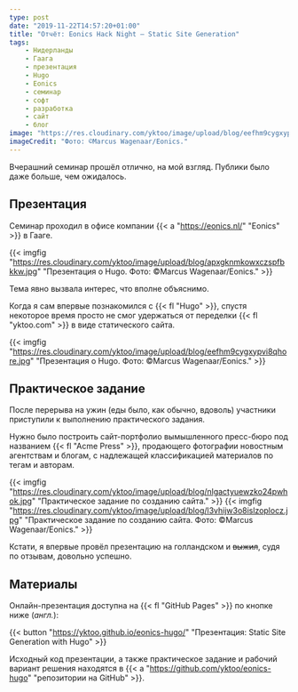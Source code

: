 ```yaml
---
type: post
date: "2019-11-22T14:57:20+01:00"
title: "Отчёт: Eonics Hack Night — Static Site Generation"
tags:
    - Нидерланды
    - Гаага
    - презентация
    - Hugo
    - Eonics
    - семинар
    - софт
    - разработка
    - сайт
    - блог
image: "https://res.cloudinary.com/yktoo/image/upload/blog/eefhm9cygxypvi8qhore.jpg"
imageCredit: "Фото: ©Marcus Wagenaar/Eonics."
---
```


Вчерашний семинар прошёл отлично, на мой взгляд. Публики было даже больше, чем ожидалось.

<!--more-->

## Презентация

Семинар проходил в офисе компании {{< a "https://eonics.nl/" "Eonics" >}} в Гааге.

{{< imgfig "https://res.cloudinary.com/yktoo/image/upload/blog/apxgknmkowxczspfbkkw.jpg" "Презентация о Hugo. Фото: ©Marcus Wagenaar/Eonics." >}}

Тема явно вызвала интерес, что вполне объяснимо.

Когда я сам впервые познакомился с {{< fl "Hugo" >}}, спустя некоторое время просто не смог удержаться от переделки {{< fl "yktoo.com" >}} в виде статического сайта.

{{< imgfig "https://res.cloudinary.com/yktoo/image/upload/blog/eefhm9cygxypvi8qhore.jpg" "Презентация о Hugo. Фото: ©Marcus Wagenaar/Eonics." >}}

## Практическое задание

После перерыва на ужин (еды было, как обычно, вдоволь) участники приступили к выполнению практического задания.

Нужно было построить сайт-портфолио вымышленного пресс-бюро под названием {{< fl "Acme Press" >}}, продающего фотографии новостным агентствам и блогам, с надлежащей классификацией материалов по тегам и авторам.

{{< imgfig "https://res.cloudinary.com/yktoo/image/upload/blog/nlgactyuewzko24pwhok.jpg" "Практическое задание по созданию сайта." >}}
{{< imgfig "https://res.cloudinary.com/yktoo/image/upload/blog/l3vhijw3o8islzoplocz.jpg" "Практическое задание по созданию сайта. Фото: ©Marcus Wagenaar/Eonics." >}}

Кстати, я впервые провёл презентацию на голландском и ~~выжил~~, судя по отзывам, довольно успешно.

## Материалы

Онлайн-презентация доступна на {{< fl "GitHub Pages" >}} по кнопке ниже (*англ.*):

{{< button "https://yktoo.github.io/eonics-hugo/" "Презентация: Static Site Generation with Hugo" >}}

<p></p>

Исходный код презентации, а также практическое задание и рабочий вариант решения находятся в {{< a "https://github.com/yktoo/eonics-hugo" "репозитории на GitHub" >}}.
